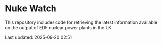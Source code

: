 # Nuke Watch

This repository includes code for retrieving the latest information available on the output of EDF nuclear power plants in the UK.

Last updated: 2025-09-20 02:51